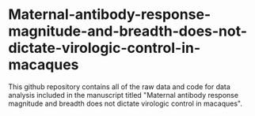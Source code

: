 # Maternal-antibody-response-magnitude-and-breadth-does-not-dictate-virologic-control-in-macaques
This github repository contains all of the raw data and code for data analysis included in the manuscript titled "Maternal antibody response magnitude and breadth does not dictate virologic control in macaques".
